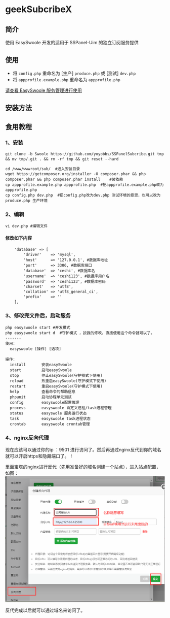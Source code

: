
# geekSubcribeX

## 简介

使用 EasySwoole 开发的适用于 SSPanel-Uim 的独立订阅服务提供

## 使用

- 将 `config.php` 重命名为 [生产] `produce.php` 或 [测试] `dev.php`
- 将 `appprofile.example.php` 重命名为 `appprofile.php`

[请查看 EasySwoole 服务管理进行使用](https://www.easyswoole.com/Cn/QuickStart/server.html)

## 安装方法

## 食用教程
### 1、安装
```shell
git clone -b Swoole https://github.com/yoyobbs/SSPanelSubcribe.git tmp && mv tmp/.git . && rm -rf tmp && git reset --hard
```

```shell
cd /www/wwwroot/sub/  #进入安装目录
wget https://getcomposer.org/installer -O composer.phar && php composer.phar && php composer.phar install    #装依赖
cp appprofile.example.php appprofile.php  #把appprofile.example.php改为appprofile.php
cp config.php dev.php  #把config.php改为dev.php 测试环境的意思，也可以改为produce.php 生产环境
```
### 2、编辑
```shell
vi dev.php #编辑文件
```
#### 修改如下内容
```shell
    'database' => [
        'driver'    => 'mysql',
        'host'      => '127.0.0.1', #数据库地址
        'port'      => 3306, #数据库端口
        'database'  => 'ceshi', #数据库名
        'username'  => 'ceshi123', #数据库用户名
        'password'  => 'ceshi123', #数据库密码
        'charset'   => 'utf8',
        'collation' => 'utf8_general_ci',
        'prefix'    => ''
    ],
```
### 3、修改完文件后，启动服务
```shell
php easyswoole start #开发模式
php easyswoole start d  #守护模式 ，按我的修改，直接使用这个命令就可以了。
-------
使用:
  easyswoole [操作] [选项]

操作:
  install       安装easySwoole
  start         启动easySwoole
  stop          停止easySwoole(守护模式下使用)
  reload        热重启easySwoole(守护模式下使用)
  restart       重启easySwoole(守护模式下使用)
  help          查看命令的帮助信息
  phpunit       启动协程单元测试
  config        easyswoole配置管理
  process       easyswoole 自定义进程/task进程管理
  status        easyswole 服务运行状态
  task          easyswoole task进程状态
  crontab       easyswoole crontab管理
```
### 4、nginx反向代理
现在应该可以通过你的ip ：9501 进行访问了。然后再通过nginx反代到你的域名就可以开启https和隐藏端口了。！

里面宝塔的nginx进行反代（先用准备好的域名创建一个站点），进入站点配置，如图：
![alt 宝塔反代](https://github.com/yoyobbs/SSPanelSubcribe/blob/Swoole/%E8%AE%A2%E9%98%85api.png)

反代完成以后就可以通过域名来访问了。
